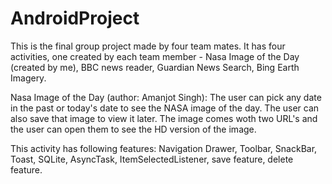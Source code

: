 # AndroidProject
This is the final group project made by four team mates. It has four activities, one created by each team member - Nasa Image of the Day (created by me), BBC news reader, Guardian News Search, Bing Earth Imagery.

Nasa Image of the Day (author: Amanjot Singh): The user can pick any date in the past or today's date to see the NASA image of the day. The user can also save that image to view it later. The image comes woth two URL's and the user can open them to see the HD version of the image. 

This activity has following features: Navigation Drawer, Toolbar, SnackBar, Toast, SQLite, AsyncTask, ItemSelectedListener, save feature, delete feature.



